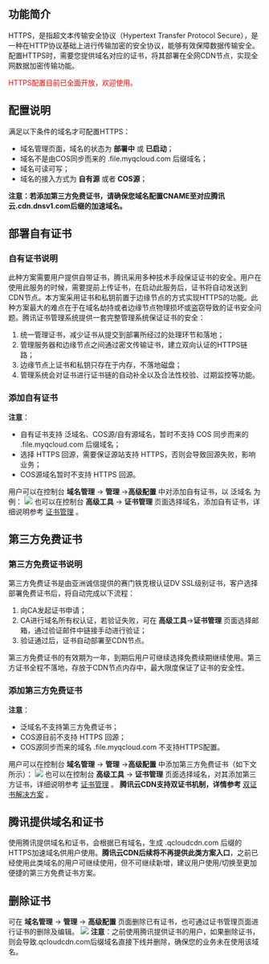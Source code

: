 ## 功能简介

HTTPS，是指超文本传输安全协议（Hypertext Transfer Protocol Secure），是一种在HTTP协议基础上进行传输加密的安全协议，能够有效保障数据传输安全。配置HTTPS时，需要您提供域名对应的证书，将其部署在全网CDN节点，实现全网数据加密传输功能。

<font color="red">HTTPS配置目前已全面开放，欢迎使用。</font>



## 配置说明

满足以下条件的域名才可配置HTTPS：

- 域名管理页面，域名的状态为 **部署中** 或 **已启动**；
- 域名不是由COS同步而来的 .file.myqcloud.com 后缀域名；
- 域名可读可写；
- 域名的接入方式为 **自有源** 或者 **COS源**；

**注意：若添加第三方免费证书，请确保您域名配置CNAME至对应腾讯云.cdn.dnsv1.com后缀的加速域名。**



## 部署自有证书

### 自有证书说明

此种方案需要用户提供自带证书，腾讯采用多种技术手段保证证书的安全。用户在使用此服务的时候，需要提前上传证书，在启动此服务后，证书将自动发送到CDN节点。本方案采用证书和私钥前置于边缘节点的方式实现HTTPS的功能。此种方案最大的难点在于在域名劫持或者边缘节点物理损坏或盗窃导致的证书安全问题。腾讯证书管理系统提供一套完整管理系统保证证书的安全：

1. 统一管理证书，减少证书从提交到部署所经过的处理环节和落地；
2. 管理服务器和边缘节点之间通过密文传输证书，建立双向认证的HTTPS链路；
3. 边缘节点上证书和私钥只存在于内存，不落地磁盘；
4. 管理系统会对证书进行证书链的自动补全以及合法性校验、过期监控等功能。

### 添加自有证书

**注意**：

- 自有证书支持 泛域名、COS源/自有源域名，暂时不支持 COS 同步而来的 .file.myqcloud.com 后缀域名；
- 选择 HTTPS 回源，需要保证源站支持 HTTPS，否则会导致回源失败，影响业务；
- COS源域名暂时不支持 HTTPS 回源。

用户可以在控制台 **域名管理** -> **管理** ->**高级配置** 中对添加自有证书，以 泛域名 为例：
![](//mccdn.qcloud.com/static/img/5b8e2c82e4b502210fcf2f36dd2910d6/image.jpg)
也可以在控制台 **高级工具** -> **证书管理** 页面选择域名，添加自有证书，详细说明参考 [证书管理](https://www.qcloud.com/doc/product/228/证书管理) 。



## 第三方免费证书

### 第三方免费证书说明

第三方免费证书是由亚洲诚信提供的赛门铁克根认证DV SSL级别证书，客户选择部署免费证书后，将自动完成以下流程：

1. 向CA发起证书申请；
2. CA进行域名所有权认证，若验证失败，可在 **高级工具**->**证书管理** 页面选择邮箱，通过验证邮件中链接手动进行验证；
3. 验证通过后，证书自动部署至CDN节点。

第三方免费证书的有效期为一年，到期后用户可继续选择免费续期继续使用。第三方证书全程不落地，存放于CDN节点内存中，最大限度保证了证书的安全性。

### 添加第三方免费证书

**注意**：

- 泛域名不支持第三方免费证书；
- COS源目前不支持 HTTPS 回源；
- COS源同步而来的域名 .file.myqcloud.com 不支持HTTPS配置。

用户可以在控制台 **域名管理** -> **管理** ->**高级配置** 中添加第三方免费证书（如下文所示）：
![](//mccdn.qcloud.com/static/img/78325a9a9ae2988fc6f349bb995dc33a/image.jpg)
也可以在控制台 **高级工具** -> **证书管理** 页面选择域名，对其添加第三方证书，详细说明参考 [证书管理](https://www.qcloud.com/doc/product/228/证书管理) 。
**腾讯云CDN支持双证书机制，详情参考** [双证书解决方案](https://www.qcloud.com/doc/product/228/%E8%AF%81%E4%B9%A6%E7%AE%A1%E7%90%86#.E5.8F.8C.E8.AF.81.E4.B9.A6.E8.AF.B4.E6.98.8E) 。



## 腾讯提供域名和证书

使用腾讯提供域名和证书，会根据已有域名，生成 .qcloudcdn.com 后缀的HTTPS加速域名供用户使用。**腾讯云CDN后续将不再提供此类方案入口**，之前已经使用此类域名的用户可继续使用，但不可继续新增，建议用户使用/切换至更加便捷的第三方免费证书方案。



## 删除证书

可在 **域名管理** -> **管理** -> **高级配置** 页面删除已有证书，也可通过证书管理页面进行证书的删除及编辑。
![](//mccdn.qcloud.com/static/img/cbfdeb33175e9435b771ee85ef5010b5/image.jpg)
**注意**：之前使用腾讯提供证书的用户，如果删除证书，则会导致.qcloudcdn.com后缀域名直接下线并删除，确保您的业务未在使用该域名。


